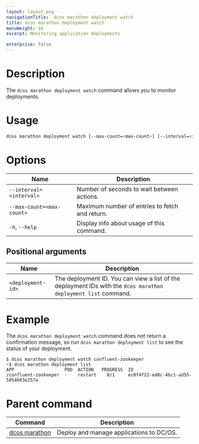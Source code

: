 ```yaml
---
layout: layout.pug
navigationTitle:  dcos marathon deployment watch
title: dcos marathon deployment watch
menuWeight: 16
excerpt: Monitoring application deployments

enterprise: false
---
```



# Description

The `dcos marathon deployment watch` command allows you to monitor deployments.

# Usage

```bash
dcos marathon deployment watch [--max-count=<max-count>] [--interval=<interval>] <deployment-id>
```

# Options

| Name | Description |
|---------|-------------|
| `--interval=<interval>`   |  Number of seconds to wait between actions. |
| `--max-count=<max-count>`   |   Maximum number of entries to fetch and return. |
| `-h`, `--help` | Display info about usage of this command. |


## Positional arguments

| Name |  Description |
|---------|-------------|
| `<deployment-id>`   | The deployment ID. You can view a list of the deployment IDs with the `dcos marathon deployment list` command.|


# Example

The `dcos marathon deployment watch` command does not return a confirmation message, so run `dcos marathon deployment list` to see the status of your deployment.

```
$ dcos marathon deployment watch confluent-zookeeper
~$ dcos marathon deployment list
APP                   POD  ACTION   PROGRESS  ID                                    
/confluent-zookeeper  -    restart    0/1     ec0f4f22-ed8c-4bc1-ad55-5854603e257a  
```

# Parent command

| Command | Description |
|---------|-------------|
| [dcos marathon](/mesosphere/dcos/1.12/cli/command-reference/dcos-marathon/) | Deploy and manage applications to DC/OS. |
